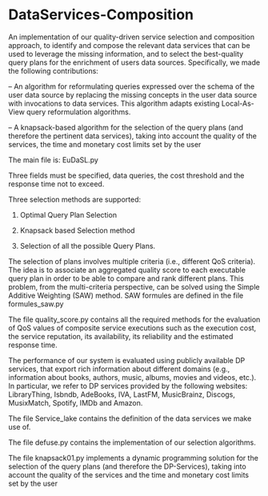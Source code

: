# DataServices-Composition
An implementation of our quality-driven service selection and composition approach, to identify and compose the relevant data services that can be used to leverage the missing information, and to select the best-quality query plans for the enrichment of users data sources. Specifically, we made the following contributions:

– An algorithm for reformulating queries expressed over the schema of the user data source by replacing the missing concepts in the user data source with
invocations to data services. This algorithm adapts existing Local-As-View query reformulation algorithms.

– A knapsack-based algorithm for the selection of the query plans (and therefore the pertinent data services), taking into account the quality of the
services, the time and monetary cost limits set by the user

The main file is: EuDaSL.py

Three fields must be specified, data queries, the cost threshold and the response time not to exceed.

Three selection methods are supported:

1. Optimal Query Plan Selection

2. Knapsack based Selection method

3. Selection of all the possible Query Plans.

The selection of plans involves multiple criteria (i.e., different QoS criteria). The idea is to associate an aggregated quality score to each executable query plan in order to be able to compare and rank different plans. This problem, from the multi-criteria perspective, can be solved using the Simple Additive Weighting (SAW)  method. SAW formules are defined in the file formules_saw.py

The file quality_score.py contains all the required methods for the evaluation of QoS values of composite service executions such as the execution cost, the service reputation, its availability, its reliability and the estimated response time. 

The performance of our system is evaluated using publicly available DP services, that export rich information about different domains (e.g., information about books, authors, music, albums, movies and videos, etc.). In particular, we refer to DP services provided by the following websites: LibraryThing, Isbndb, AdeBooks, IVA, LastFM, MusicBrainz, Discogs, MusixMatch, Spotify, IMDb and Amazon.

The file Service_lake contains the definition of the data services we make use of.

The file defuse.py contains the implementation of our selection algorithms. 

The file knapsack01.py implements a dynamic programming solution for the selection of the query plans (and therefore the DP-Services), taking into account the quality of the services and the time and monetary cost limits set by the user
